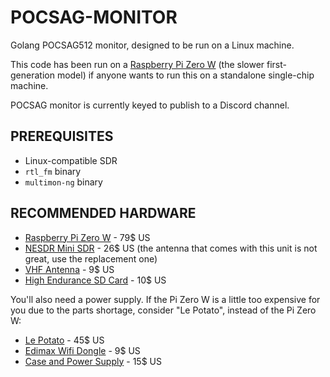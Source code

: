 # POCSAG-MONITOR

Golang POCSAG512 monitor, designed to be run on a Linux machine.

This code has been run on a [Raspberry Pi Zero W](https://amzn.to/3bflIyP) (the slower first-generation model) if anyone wants to run this on a standalone single-chip machine.

POCSAG monitor is currently keyed to publish to a Discord channel.

## PREREQUISITES

* Linux-compatible SDR
* `rtl_fm` binary
* `multimon-ng` binary

## RECOMMENDED HARDWARE

* [Raspberry Pi Zero W](https://amzn.to/3bflIyP) - 79$ US
* [NESDR Mini SDR](https://amzn.to/3TXecta) - 26$ US (the antenna that comes with this unit is not great, use the replacement one)
* [VHF Antenna](https://amzn.to/3ssavjt) - 9$ US
* [High Endurance SD Card](https://amzn.to/3Szn8Uj) - 10$ US

You'll also need a power supply. If the Pi Zero W is a little too expensive for you due to the parts shortage, consider "Le Potato", instead of the Pi Zero W:

* [Le Potato](https://amzn.to/3N57YF4) - 45$ US
* [Edimax Wifi Dongle](https://amzn.to/3SDyiaF) - 9$ US
* [Case and Power Supply](https://amzn.to/3gKwPlP) - 15$ US

